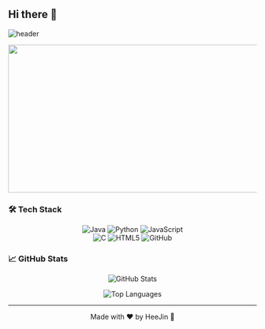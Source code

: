 ## Hi there 👋

<!--
**Hee4885/Hee4885** is a ✨ _special_ ✨ repository because its `README.md` (this file) appears on your GitHub profile.
-->

![header](https://capsule-render.vercel.app/api?type=venom&color=gradient&customColorList=5c258d,4389a2&height=300&text=Welcome%20to%20HeeJin%20Github👻&fontSize=40&fontColor=E6E6FA&desc=Hello!&descSize=20&descAlign=70&descAlignY=65)



<a href="https://www.gitanimals.org/en_US?utm_medium=image&utm_source=Hee4885&utm_content=farm">
<img
  src="https://render.gitanimals.org/farms/Hee4885"
  width="600"
  height="300"
/>
</a>

### 🛠️ Tech Stack
<p align="center">
  <img src="https://img.shields.io/badge/Java-007396?style=flat&logo=Java&logoColor=white" alt="Java"/>
  <img src="https://img.shields.io/badge/Python-3776AB?style=flat-square&logo=Python&logoColor=white" alt="Python"/>
  <img src="https://img.shields.io/badge/JavaScript-F7DF1E?style=flat-square&logo=JavaScript&logoColor=white" alt="JavaScript"/><br>
  <img src="https://img.shields.io/badge/C-A8B9CC?style=flat-square&logo=C&logoColor=white" alt="C"/>
  <img src="https://img.shields.io/badge/HTML5-E34F26?style=flat-square&logo=HTML5&logoColor=white" alt="HTML5"/>
  <img src="https://img.shields.io/badge/GitHub-181717?style=flat-square&logo=GitHub&logoColor=white" alt="GitHub"/>
</p>

### 📈 GitHub Stats
<p align="center">
  <img src="https://github-readme-stats.vercel.app/api?username=Hee4885&show_icons=true&hide_title=true&hide=prs&count_private=true&hide_rank=true&theme=radical" alt="GitHub Stats"/>
</p>

<p align="center">
  <img src="https://github-readme-stats.vercel.app/api/top-langs/?username=Hee4885&layout=compact&hide=html&theme=radical" alt="Top Languages"/>
</p>

---
<p align="center">Made with ❤️ by HeeJin 👻</p>
